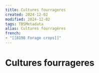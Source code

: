 ```yaml
---
title: Cultures fourrageres
created: 2024-12-02
modified: 2024-12-02
tags: TBSMetadata
alias: Cultures fourragères
french:
- "[[8198 Forage crops]]"
---
```

# Cultures fourrageres
